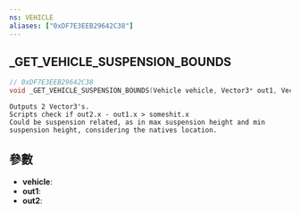 ```yaml
---
ns: VEHICLE
aliases: ["0xDF7E3EEB29642C38"]
---
```

## _GET_VEHICLE_SUSPENSION_BOUNDS

```c
// 0xDF7E3EEB29642C38
void _GET_VEHICLE_SUSPENSION_BOUNDS(Vehicle vehicle, Vector3* out1, Vector3* out2);
```

```
Outputs 2 Vector3's.
Scripts check if out2.x - out1.x > someshit.x
Could be suspension related, as in max suspension height and min suspension height, considering the natives location.
```

## 參數
* **vehicle**: 
* **out1**: 
* **out2**: 

